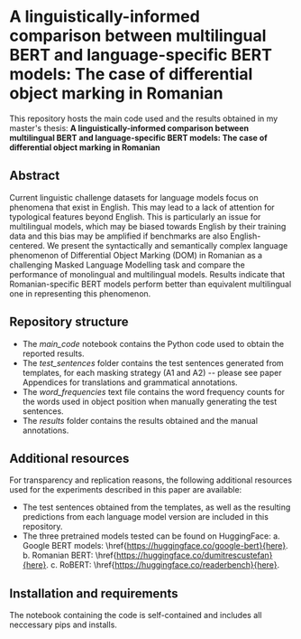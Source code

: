 # A linguistically-informed comparison between multilingual BERT and language-specific BERT models: The case of differential object marking in Romanian
 
This repository hosts the main code used and the results obtained in my master's thesis: **A linguistically-informed comparison between multilingual BERT and language-specific BERT models: The case of differential object marking in Romanian**



## Abstract

Current linguistic challenge datasets for language models focus on phenomena that exist in English. This may lead to a lack of attention for typological features beyond English. This is particularly an issue for multilingual models, which may be biased towards English by
their training data and this bias may be amplified if benchmarks are also English-centered. We present the syntactically and semantically complex language phenomenon of Differential Object Marking (DOM) in Romanian as a challenging Masked Language Modelling task and compare the performance of monolingual and multilingual models. Results indicate that Romanian-specific BERT models perform better than equivalent multilingual one in representing this phenomenon.

## Repository structure

- The _main_code_ notebook contains the Python code used to obtain the reported results.
- The _test_sentences_ folder contains the test sentences generated from templates, for each masking strategy (A1 and A2) -- please see paper Appendices for translations and grammatical annotations.
- The _word_frequencies_ text file contains the word frequency counts for the words used in object position when manually generating the test sentences.
- The _results_ folder contains the results obtained and the manual annotations.

## Additional resources
For transparency and replication reasons, the following additional resources used for the experiments described in this paper are available:
- The test sentences obtained from the templates, as well as the resulting predictions from each language model version are included in this repository.
- The three pretrained models tested can be found on HuggingFace:
    a. Google BERT models: \href{https://huggingface.co/google-bert}{here}.
    b. Romanian BERT: \href{https://huggingface.co/dumitrescustefan}{here}.
    c. RoBERT: \href{https://huggingface.co/readerbench}{here}.

## Installation and requirements

The notebook containing the code is self-contained and includes all neccessary pips and installs.
